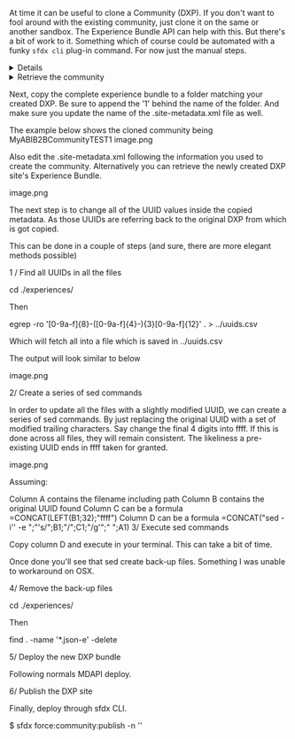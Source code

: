 At time it can be useful to clone a Community (DXP). If you don't want to fool around with the existing community, just clone it on the same or another sandbox.
The Experience Bundle API can help with this. But there's a bit of work to it. Something which of course could be automated with a funky `sfdx cli` plug-in command. For now just the manual steps.

<details>
<summaryCreate the new Community</summary>

First of all to create a new DXP Site, we either do it manually through Setup or instead use sfdx force:communicate:create. Beware the command runs in the background for a bit, so you'd have to wait a minute or two.

sfdx force:community:create -n 'MyClonedDXP' -p 'expbundle-xxxx.csxxx.force.com' -t 'Customer Service' -d 'A Cloned community'
</details>

<details>
<summary>Retrieve the community</summary>


</details>











Next, copy the complete experience bundle to a folder matching your created DXP. Be sure to append the '1' behind the name of the folder. And make sure you update the name of the .site-metadata.xml file as well.

The example below shows the cloned community being MyABIB2BCommunityTEST1
image.png

Also edit the .site-metadata.xml following the information you used to create the community. Alternatively you can retrieve the newly created DXP site's Experience Bundle.

image.png

The next step is to change all of the UUID values inside the copied metadata. As those UUIDs are referring back to the original DXP from which is got copied.

This can be done in a couple of steps (and sure, there are more elegant methods possible)

1 / Find all UUIDs in all the files

cd ./experiences/<your DXP site>

Then

egrep -ro '[0-9a-f]{8}-([0-9a-f]{4}-){3}[0-9a-f]{12}' . > ../uuids.csv

Which will fetch all into a file which is saved in ../uuids.csv

The output will look similar to below

image.png

2/ Create a series of sed commands

In order to update all the files with a slightly modified UUID, we can create a series of sed commands. By just replacing the original UUID with a set of modified trailing characters. Say change the final 4 digits into ffff. If this is done across all files, they will remain consistent. The likeliness a pre-existing UUID ends in ffff taken for granted.

image.png

Assuming:

Column A contains the filename including path
Column B contains the original UUID found
Column C can be a formula =CONCAT(LEFT(B1;32);"ffff")
Column D can be a formula =CONCAT("sed -i'' -e ";"'s/";B1;"/";C1;"/g'";" ";A1)
3/ Execute sed commands

Copy column D and execute in your terminal. This can take a bit of time.

Once done you'll see that sed create back-up files. Something I was unable to workaround on OSX.

4/ Remove the back-up files

cd ./experiences/<your DXP site>

Then

find . -name '*.json-e' -delete

5/ Deploy the new DXP bundle

Following normals MDAPI deploy.

6/ Publish the DXP site

Finally, deploy through sfdx CLI.

$ sfdx force:community:publish -n '<your DXP site>'
